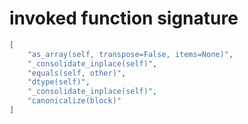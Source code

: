 # invoked function signature

```json
[
    "as_array(self, transpose=False, items=None)",
    "_consolidate_inplace(self)",
    "equals(self, other)",
    "dtype(self)",
    "_consolidate_inplace(self)",
    "canonicalize(block)"
]
```
